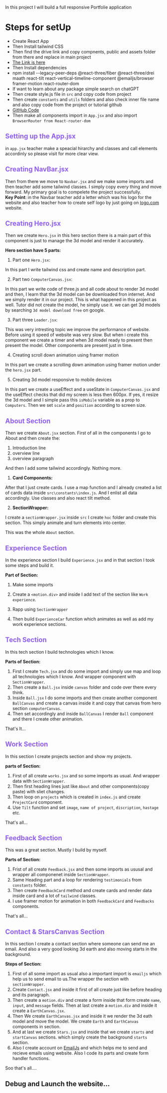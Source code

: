In this project I will build a full responsive Portfolie application
<h1>Steps for setUp</h1>

- Create React App
- Then Install tailwind CSS
- Then find the drive link and copy compnents, public and assets folder from there and replace in main project
- [The Link is here](https://drive.google.com/drive/folders/1KVU8iaH0E_JFtShNiR3BgCSA3pawXY4Z)
- Then Install dependencies
- npm install --legacy-peer-deps @react-three/fiber @react-three/drei maath react-tilt react-vertical-timeline-component @emailjs/browser framer-motion react-router-dom
- If want to learn about any package simple search on chatGPT
- Then create style.js file in `src` and copy code from project
- Then create `constants` and `utils` folders and also check inner file name and also copy code from the project or tutorial github
- [GitHub Code](https://github.com/adrianhajdin/project_3D_developer_portfolio)
- Then make all components import in `App.jsx` and also import `BrowserRouter from React-router-dom`

<h2 style='color:#915eff; font-weight: bold;'>Setting up the App.jsx</h2>

in `app.jsx` teacher make a speacial hirarchy and classes and call elements accordinly so please visit for more clear view.

<h2 style='color:#915eff; font-weight: bold;'>Creating NavBar.jsx</h2>

Then from there we move to `Navbar.jsx` and we make some imports and then teacher add some tailwind classes. I simply copy every thing and move forward. My primary goal is to compelete the project successfully.<br>
**Key Point**: in the Navbar teacher add a letter which was his logo for the website and also teacher how to create self logo by just going on [logo.com](https://logo.com/) website.

<h2 style='color:#915eff; font-weight: bold;'>Creating Hero.jsx</h2>

Then we create `Hero.jsx` in this hero section there is a main part of this component is just to manage the 3d model and render it accurately. <br />

**Hero section have 5 parts:** <br>

1. Part one `Hero.jsx`:

In this part I write tailwind css and create name and description part.

2. Part two `ComputerCanvas.jsx`:

In this part we write code of three.js and all code about to render 3d model and then, I learn that the 3d model can be downloaded fron internet. And we simply render it in our project. This is what happened in this project as well. Tutor did not create the model, he simply use it. we can get 3d models by searching `3d model download free` on google.

3. Part three `Loader.jsx`:

This was very intresting topic we improve the performance of website. Before using it speed of website was very slow. But when i create this component we create a timer and when 3d model ready to present then present the model. Other components are present just in time.

4. Creating scroll down animation using framer motion

In this part we create a scrolling down animation using framer motion under the `hero.jsx` part.

5. Creating 3d model responsive to mobile devices

In this part we create a useEffect and a useState in `ComputerCanvas.jsx` and the useEffect checks that did my screen is less then 600px. If yes, it resize the 3d model and I simple pass this `isMobile` variable as a prop to `Computers`. Then we set `scale` and `position` according to screen size. 

<h2 style='color:#915eff; font-weight: bold;'>About Section</h2>

Then we create `About.jsx` section. First of all in the components I go to About and then create the:
1. Introduction line
2. overview line 
3. overview paragraph

And then I add some tailwind accordingly. Nothing more.

1. **Card Components:**

After that I just create cards. I use a map function and I already created a list of cards data inside `src\constants\index.js`. And I enlist all data accordingly. Use classes and also react tilt method. 

2. **SectionWrapper:**

I create a `sectionWrapper.jsx` inside `src` I create `hoc` folder and create this section. This simply animate and turn elements into center.<br>

This was the whole `About` section.

<h2 style='color:#915eff; font-weight: bold;'>Experience Section</h2>

In the experience section I build `Experience.jsx` and in that section I took some steps and build it.<br />

**Part of Section:**

1. Make some imports

2. Create a `<motion.div>` and inside I add text of the section like `Work experience`.

3. Rapp using `SectionWrapper` 

4. Then build `ExperienceCar` function which animates as well as add my work experience sections.


<h2 style='color:#915eff; font-weight: bold;'>Tech Section</h2>

In this tech section I build technologies which I know.<br>

**Parts of Section:**

1. First I create `Tech.jsx` and do some import and simply use map and loop all technologies which I know. And wrapper component with `SectionWrapper`.
2. Then create a `Ball.jsx` inside `canvas` folder and code over there every think.
3. Inside `Ball.jsx` I do some imports and then create another component `BallCanvas` and create a canvas inside it and copy that canvas from hero section `computerCanvas`.
4. Then set accordingly and inside `BallCanvas` I render `Ball` component and there I create other animation.

That's It...


<h2 style='color:#915eff; font-weight: bold;'>Work Section</h2>

In this section I create projects section and show my projects. <br>

**parts of Section:**

1. First of all create `works.jsx` and so some imports as usual. And wrapper data with `SectionWrapper`.
2. Then first heading lines just like `About` and other components(copy paste) with sliet changes.
3. Then loop on `projects` which is created in `index.js` and create `ProjectCard` component.
4. Use `Tilt` function and set `image`, `name of project`, `discription`, `hastage` etc.

That's all...

<h2 style='color:#915eff; font-weight: bold;'>Feedback Section</h2>

This was a great section. Mustly I build by myself. <br>

**Parts of Section:**

1. Frist of all create `Feedback.jsx` and then some imports as ususal and wrapper all componenet inside `SectionWrapper`.
2. Same Heading part and a loop for rendering `testimonials` from `constants` folder.
3. Then create `FeedbackCard` method and create cards and render data inside card and a lot of `tailwind` classes.
4. I use framer motion for animation in both `FeedbackCard` and `Feedbacks` components.

That's all...

<h2 style='color:#915eff; font-weight: bold;'>Contact & StarsCanvas Section</h2>

In this section I create a contact section where someone can send me an email. And also a very good looking 3d earth and also moving starts in the background.

**Steps of Section:**

1. First of all some import as usual also a important import is `emailjs` which help us to send email to us.The wrapper the section with `sectionWrapper`.
2. Create `Contact.jsx` and inside it first of all create just like before heading and its paragraph.
2. Then create a `motion.div` and create a form inside that form create `name`, `input`, and `message` fields. Then at last create a `motion.div` and inside it create a `EarthCanvas.jsx`.
4. Then We create `EarthCanvas.jsx` and inside it we render the 3d eath model and move the model. We create `Earth` and `EarthCanvas` components in section.
5. And at last we create `Stars.jsx` and inside that we create `starts` and `startCanvas` sections. which simply create the background `starts` section.
6. Also I create account on [EmailJs](https://dashboard.emailjs.com/admin) and which helps me to send and recieve emails using website. Also I code its parts and create form handler functions.

Soo that's all....

<h2>Debug and Launch the website...</h2>






